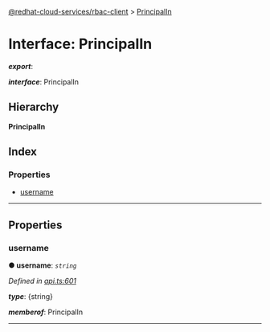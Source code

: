 [@redhat-cloud-services/rbac-client](../README.md) > [PrincipalIn](../interfaces/principalin.md)

# Interface: PrincipalIn

*__export__*: 

*__interface__*: PrincipalIn

## Hierarchy

**PrincipalIn**

## Index

### Properties

* [username](principalin.md#username)

---

## Properties

<a id="username"></a>

###  username

**● username**: *`string`*

*Defined in [api.ts:601](https://github.com/karelhala/javascript-clients/blob/master/packages/rbac/api.ts#L601)*

*__type__*: {string}

*__memberof__*: PrincipalIn

___

